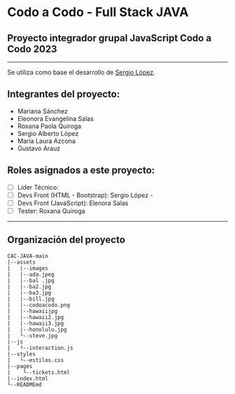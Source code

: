 # Codo a Codo - Full Stack JAVA
## Proyecto integrador grupal JavaScript Codo a Codo 2023
---
Se utiliza como base el desarrollo de [Sergio López](https://github.com/seralopez/CAC-JAVA).

## Integrantes del proyecto:
- Mariana Sánchez
- Eleonora Evangelina Salas
- Roxana Paola Quiroga
- Sergio Alberto López
- María Laura Azcona 
- Gustavo Arauz


## Roles asignados a este proyecto:
* [ ] Líder Técnico: 
* [ ] Devs Front (HTML - Bootstrap): Sergio López - 
* [ ] Devs Front (JavaScript): Elenora Salas
* [ ] Tester: Roxana Quiroga
---
## Organización del proyecto
```
CAC-JAVA-main
|--assets
|   |--images
|   |--ada.jpeg
|   |--bal .jpg
|   |--ba2.jpg
|   |--ba3.jpg
|   |--bill.jpg
|   |--codoacodo.png
|   |--hawaiijpg
|   |--hawaii2.jpg
|   |--hawaii3.jpg
|   |--honolulu.jpg
|   └--steve.jpg
|--js
|   └--interaction.js
|--styles
|   └--estilos.css
|--pages
|    └--tickets.html
|--index.html
└--READMEmd
```

